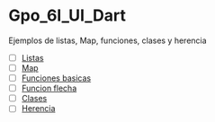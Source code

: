 # Gpo_6I_UI_Dart
Ejemplos de listas, Map, funciones, clases y herencia
- [ ] [Listas](https://dartpad.dartlang.org/6e924fc791389d0e9c122e4b2d1fbf7e)
- [ ] [Map](https://dartpad.dartlang.org/3c3d0723826621400f9b07aca2b297df)  
- [ ] [Funciones basicas](https://dartpad.dartlang.org/d0f09a7ce09842418d5329a46acf0bb5)
- [ ] [Funcion flecha](https://dartpad.dartlang.org/33451c5e1822abab74609e5ecda659b7)
- [ ] [Clases](https://dartpad.dartlang.org/fc9d0bcc1ecaf15605cff2caf92fd56c)
- [ ] [Herencia](https://dartpad.dartlang.org/a8c290f185a84ac40689e8add63a358a)
